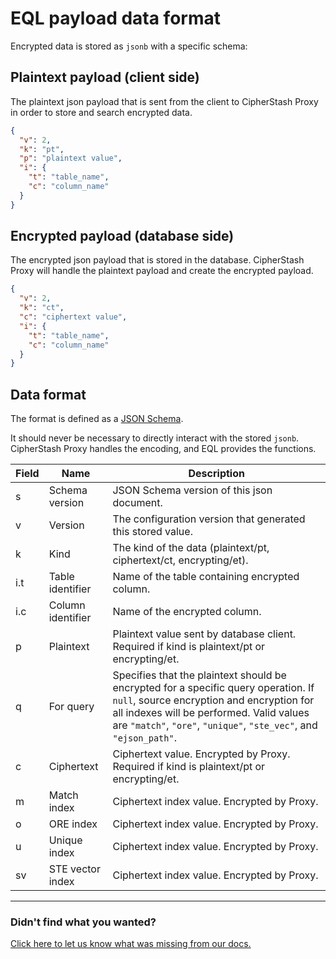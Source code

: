 # EQL payload data format

Encrypted data is stored as `jsonb` with a specific schema:

## Plaintext payload (client side)

The plaintext json payload that is sent from the client to CipherStash Proxy in order to store and search encrypted data.

```json
{
  "v": 2,
  "k": "pt",
  "p": "plaintext value",
  "i": {
    "t": "table_name",
    "c": "column_name"
  }
}
```

## Encrypted payload (database side)

The encrypted json payload that is stored in the database.
CipherStash Proxy will handle the plaintext payload and create the encrypted payload.

```json
{
  "v": 2,
  "k": "ct",
  "c": "ciphertext value",
  "i": {
    "t": "table_name",
    "c": "column_name"
  }
}
```

## Data format

The format is defined as a [JSON Schema](../../sql/schemas/cs_encrypted_v2.schema.json).

It should never be necessary to directly interact with the stored `jsonb`.
CipherStash Proxy handles the encoding, and EQL provides the functions.

| Field | Name              | Description                                                                                                                                                                                                                                       |
| ----- | ----------------- | ------------------------------------------------------------------------------------------------------------------------------------------------------------------------------------------------------------------------------------------------- |
| s     | Schema version    | JSON Schema version of this json document.                                                                                                                                                                                                        |
| v     | Version           | The configuration version that generated this stored value.                                                                                                                                                                                       |
| k     | Kind              | The kind of the data (plaintext/pt, ciphertext/ct, encrypting/et).                                                                                                                                                                                |
| i.t   | Table identifier  | Name of the table containing encrypted column.                                                                                                                                                                                                    |
| i.c   | Column identifier | Name of the encrypted column.                                                                                                                                                                                                                     |
| p     | Plaintext         | Plaintext value sent by database client. Required if kind is plaintext/pt or encrypting/et.                                                                                                                                                       |
| q     | For query         | Specifies that the plaintext should be encrypted for a specific query operation. If `null`, source encryption and encryption for all indexes will be performed. Valid values are `"match"`, `"ore"`, `"unique"`, `"ste_vec"`, and `"ejson_path"`. |
| c     | Ciphertext        | Ciphertext value. Encrypted by Proxy. Required if kind is plaintext/pt or encrypting/et.                                                                                                                                                          |
| m     | Match index       | Ciphertext index value. Encrypted by Proxy.                                                                                                                                                                                                       |
| o     | ORE index         | Ciphertext index value. Encrypted by Proxy.                                                                                                                                                                                                       |
| u     | Unique index      | Ciphertext index value. Encrypted by Proxy.                                                                                                                                                                                                       |
| sv    | STE vector index  | Ciphertext index value. Encrypted by Proxy.                                                                                                                                                                                                       |

---

### Didn't find what you wanted?

[Click here to let us know what was missing from our docs.](https://github.com/cipherstash/encrypt-query-language/issues/new?template=docs-feedback.yml&title=[Docs:]%20Feedback%20on%20PAYLOAD.md)
